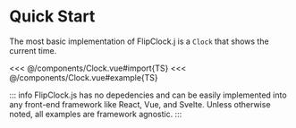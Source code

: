 <script setup lang="ts">
import Clock from './components/Clock.vue';
</script>

# Quick Start

The most basic implementation of FlipClock.j is a `Clock` that shows the current time.

<Clock />

<<< @/components/Clock.vue#import{TS}
<<< @/components/Clock.vue#example{TS}

::: info
FlipClock.js has no depedencies and can be easily implemented into any front-end framework like React, Vue, and Svelte. Unless otherwise noted, all examples are framework agnostic.
:::
